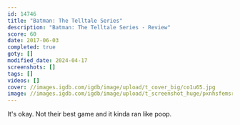 ```yaml
---
id: 14746
title: "Batman: The Telltale Series"
description: "Batman: The Telltale Series - Review"
score: 60
date: 2017-06-03
completed: true
goty: []
modified_date: 2024-04-17
screenshots: []
tags: []
videos: []
cover: //images.igdb.com/igdb/image/upload/t_cover_big/co1u65.jpg
image: //images.igdb.com/igdb/image/upload/t_screenshot_huge/pxnhsfemsrh0jsarorr9.jpg
---
```

It's okay. Not their best game and it kinda ran like poop.